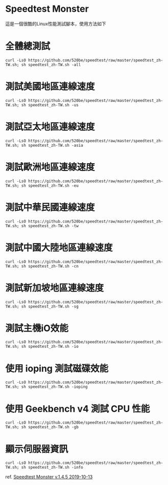 # Speedtest Monster

這是一個很酷的Linux性能測試腳本，使用方法如下

# 全體總測試
`curl -LsO https://github.com/520be/speedtest/raw/master/speedtest_zh-TW.sh; sh speedtest_zh-TW.sh -all`
# 測試美國地區連線速度
`curl -LsO https://github.com/520be/speedtest/raw/master/speedtest_zh-TW.sh; sh speedtest_zh-TW.sh -us`
# 測試亞太地區連線速度
`curl -LsO https://github.com/520be/speedtest/raw/master/speedtest_zh-TW.sh; sh speedtest_zh-TW.sh -asia`
# 測試歐洲地區連線速度
`curl -LsO https://github.com/520be/speedtest/raw/master/speedtest_zh-TW.sh; sh speedtest_zh-TW.sh -eu`
# 測試中華民國連線速度
`curl -LsO https://github.com/520be/speedtest/raw/master/speedtest_zh-TW.sh; sh speedtest_zh-TW.sh -tw`
# 測試中國大陸地區連線速度
`curl -LsO https://github.com/520be/speedtest/raw/master/speedtest_zh-TW.sh; sh speedtest_zh-TW.sh -cn`
# 測試新加坡地區連線速度
`curl -LsO https://github.com/520be/speedtest/raw/master/speedtest_zh-TW.sh; sh speedtest_zh-TW.sh -sg`
# 測試主機iO效能
`curl -LsO https://github.com/520be/speedtest/raw/master/speedtest_zh-TW.sh; sh speedtest_zh-TW.sh -io`
# 使用 ioping 測試磁碟效能
`curl -LsO https://github.com/520be/speedtest/raw/master/speedtest_zh-TW.sh; sh speedtest_zh-TW.sh -ioping`
# 使用 Geekbench v4 測試 CPU 性能
`curl -LsO https://github.com/520be/speedtest/raw/master/speedtest_zh-TW.sh; sh speedtest_zh-TW.sh -gb`
# 顯示伺服器資訊
`curl -LsO https://github.com/520be/speedtest/raw/master/speedtest_zh-TW.sh; sh speedtest_zh-TW.sh -info`

ref. [Speedtest Monster v.1.4.5 2019-10-13](https://https://bench.monster/speedtest.html)
